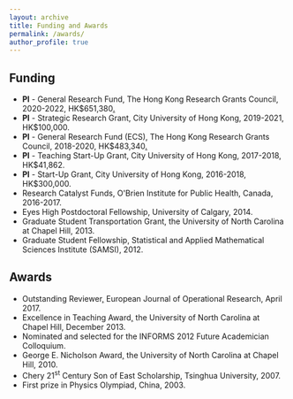 ```yaml
---
layout: archive
title: Funding and Awards
permalink: /awards/
author_profile: true
---
```


## Funding

* **PI** - General Research Fund, The Hong Kong Research Grants Council, 2020-2022, HK$651,380[.](https://cerg1.ugc.edu.hk/cergprod/scrrm00542.jsp?proj_id=11504620&old_proj_id=null&proj_title=&isname=&ioname=&institution=&subject=&pages=1&year=&theSubmit=11504620)
* **PI** - Strategic Research Grant, City University of Hong Kong, 2019-2021, HK$100,000.
* **PI** - General Research Fund (ECS), The Hong Kong Research Grants Council, 2018-2020, HK$483,340[.](https://cerg1.ugc.edu.hk/cergprod/scrrm00542.jsp?proj_id=21500517&old_proj_id=null&proj_title=&isname=&ioname=&institution=&subject=&pages=1&year=&theSubmit=21500517)
* **PI** - Teaching Start-Up Grant, City University of Hong Kong, 2017-2018, HK$41,862.
* **PI** - Start-Up Grant, City University of Hong Kong, 2016-2018, HK$300,000.
* Research Catalyst Funds, O'Brien Institute for Public Health, Canada, 2016-2017.
* Eyes High Postdoctoral Fellowship, University of Calgary, 2014.
* Graduate Student Transportation Grant, the University of North Carolina at Chapel Hill, 2013.
* Graduate Student Fellowship, Statistical and Applied Mathematical Sciences Institute (SAMSI), 2012.

## Awards

* Outstanding Reviewer[,](/files/OutstandingAward-EJOR.pdf) European Journal of Operational Research, April 2017.
* Excellence in Teaching Award[,](/files/UNC-Teaching-Award.pdf) the University of North Carolina at Chapel Hill, December 2013.
* Nominated and selected for the INFORMS 2012 Future Academician Colloquium.
* George E. Nicholson Award[,](/files/UNC-Nicholson-Award.pdf) the University of North Carolina at Chapel Hill, 2010.
* Chery 21<sup>st</sup> Century Son of East Scholarship, Tsinghua University, 2007.
* First prize in Physics Olympiad, China, 2003.
